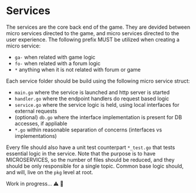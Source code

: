 # Services

The services are the core back end of the game. They are devided between micro services directed to the game, and micro services directed to the user experience. The following prefix MUST be utilized when creating a micro service:

- `ga-` when related with game logic
- `fo-` when related with a forum logic
- `*` anything when it is not related with forum or game

Each service folder should be build using the following micro service struct:

- `main.go` where the service is launched and http server is started
- `handler.go` where the endpoint handlers do request based logic
- `service.go` where the service logic is held, using local interfaces for external requests
- (optional) `db.go` where the interface implementation is present for DB accesses, if appliable
- `*.go` within reasonable separation of concerns (interfaces vs implementations)

Every file should also have a unit test counterpart `*_test.go` that tests essential logic in the service. Note that the purpose is to have MICROSERVICES, so the number of files should be reduced, and they should be only responsible for a single topic. Common base logic should, and will, live on the `pkg` level at root.

Work in progress... :warning: :construction_worker:
